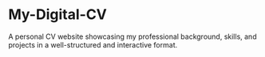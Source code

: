 # My-Digital-CV
A personal CV website showcasing my professional background, skills, and projects in a well-structured and interactive format.
